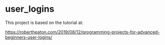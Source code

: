 # user_logins

This project is based on the tutorial at:

https://robertheaton.com/2019/08/12/programming-projects-for-advanced-beginners-user-logins/
